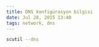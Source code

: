 ```yaml
---
title: DNS konfigürasyon bilgisi
date: Jul 28, 2015 13:40
tags: network, dns
---
```


```bash
scutil --dns
```